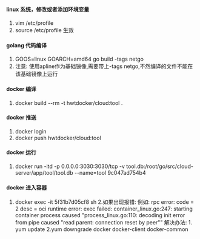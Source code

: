 
#### linux 系统，修改或者添加环境变量
1. vim /etc/profile
2. source /etc/profile 生效

#### golang 代码编译
1. GOOS=linux GOARCH=amd64 go build -tags netgo
2. 注意: 使用apline作为基础镜像,需要带上-tags netgo,不然编译的文件不能在该基础镜像上运行

#### docker 编译
1. docker build --rm -t hwtdocker/cloud:tool .

#### docker 推送
1. docker login
2. docker push hwtdocker/cloud:tool

#### docker 运行
1. docker run -itd -p 0.0.0.0:3030:3030/tcp -v tool.db:/root/go/src/cloud-server/app/tool/tool.db --name=tool 9c047ad754b4

#### docker 进入容器
1. docker exec -it 5f31b7d05cf8 sh
2.如果出现报错:
  例如: rpc error: code = 2 desc = oci runtime error: exec failed:
      container_linux.go:247: starting container process caused "process_linux.go:110:
      decoding init error from pipe caused \"read parent: connection reset by peer\""
  解决办法: 1. yum update 2.yum downgrade docker docker-client docker-common
